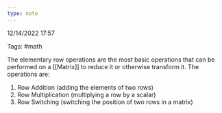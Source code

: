 ```yaml
---
type: note
---
```

12/14/2022 17:57

Tags: #math 

The elementary row operations are the most basic operations that can be performed on a [[Matrix]] to reduce it or otherwise transform it. The operations are:
1. Row Addition (adding the elements of two rows)
2. Row Multiplication (multiplying a row by a scalar)
3. Row Switching (switching the position of two rows in a matrix)
